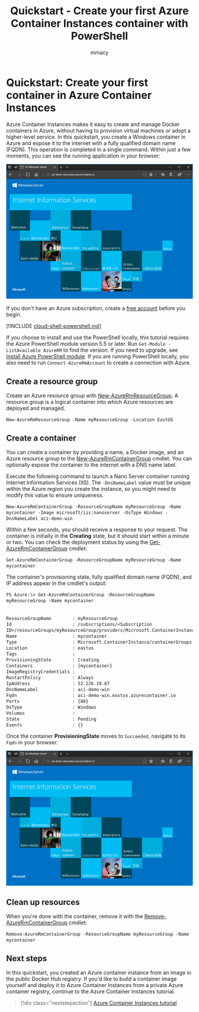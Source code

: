 ﻿---
title: Quickstart - Create your first Azure Container Instances container with PowerShell
description: In this quickstart, you use Azure PowerShell to deploy a Windows container in Azure Container Instances
services: container-instances
author: mmacy
manager: jeconnoc

ms.service: container-instances
ms.topic: quickstart
ms.date: 03/19/2018
ms.author: marsma
ms.custom: mvc
---

# Quickstart: Create your first container in Azure Container Instances

Azure Container Instances makes it easy to create and manage Docker containers in Azure, without having to provision virtual machines or adopt a higher-level service. In this quickstart, you create a Windows container in Azure and expose it to the internet with a fully qualified domain name (FQDN). This operation is completed in a single command. Within just a few moments, you can see the running application in your browser:

![App deployed using Azure Container Instances viewed in browser][qs-powershell-01]

If you don't have an Azure subscription, create a [free account](https://azure.microsoft.com/free/) before you begin.

[!INCLUDE [cloud-shell-powershell.md](../../includes/cloud-shell-powershell.md)]

If you choose to install and use the PowerShell locally, this tutorial requires the Azure PowerShell module version 5.5 or later. Run `Get-Module -ListAvailable AzureRM` to find the version. If you need to upgrade, see [Install Azure PowerShell module](/powershell/azure/install-azurerm-ps). If you are running PowerShell locally, you also need to run `Connect-AzureRmAccount` to create a connection with Azure.

## Create a resource group

Create an Azure resource group with [New-AzureRmResourceGroup][New-AzureRmResourceGroup]. A resource group is a logical container into which Azure resources are deployed and managed.

 ```azurepowershell-interactive
New-AzureRmResourceGroup -Name myResourceGroup -Location EastUS
```

## Create a container

You can create a container by providing a name, a Docker image, and an Azure resource group to the [New-AzureRmContainerGroup][New-AzureRmContainerGroup] cmdlet. You can optionally expose the container to the internet with a DNS name label.

Execute the following command to launch a Nano Server container running Internet Information Services (IIS). The `-DnsNameLabel` value must be unique within the Azure region you create the instance, so you might need to modify this value to ensure uniqueness.

 ```azurepowershell-interactive
New-AzureRmContainerGroup -ResourceGroupName myResourceGroup -Name mycontainer -Image microsoft/iis:nanoserver -OsType Windows -DnsNameLabel aci-demo-win
```

Within a few seconds, you should receive a response to your request. The container is initially in the **Creating** state, but it should start within a minute or two. You can check the deployment status by using the [Get-AzureRmContainerGroup][Get-AzureRmContainerGroup] cmdlet:

 ```azurepowershell-interactive
Get-AzureRmContainerGroup -ResourceGroupName myResourceGroup -Name mycontainer
```

The container's provisioning state, fully qualified domain name (FQDN), and IP address appear in the cmdlet's output:

```console
PS Azure:\> Get-AzureRmContainerGroup -ResourceGroupName myResourceGroup -Name mycontainer


ResourceGroupName        : myResourceGroup
Id                       : /subscriptions/<Subscription ID>/resourceGroups/myResourceGroup/providers/Microsoft.ContainerInstance/containerGroups/mycontainer
Name                     : mycontainer
Type                     : Microsoft.ContainerInstance/containerGroups
Location                 : eastus
Tags                     :
ProvisioningState        : Creating
Containers               : {mycontainer}
ImageRegistryCredentials :
RestartPolicy            : Always
IpAddress                : 52.226.19.87
DnsNameLabel             : aci-demo-win
Fqdn                     : aci-demo-win.eastus.azurecontainer.io
Ports                    : {80}
OsType                   : Windows
Volumes                  :
State                    : Pending
Events                   : {}
```

Once the container **ProvisioningState** moves to `Succeeded`, navigate to its `Fqdn` in your browser:

![IIS deployed using Azure Container Instances viewed in browser][qs-powershell-01]

## Clean up resources

When you're done with the container, remove it with the [Remove-AzureRmContainerGroup][Remove-AzureRmContainerGroup] cmdlet:

 ```azurepowershell-interactive
Remove-AzureRmContainerGroup -ResourceGroupName myResourceGroup -Name mycontainer
```

## Next steps

In this quickstart, you created an Azure container instance from an image in the public Docker Hub registry. If you'd like to build a container image yourself and deploy it to Azure Container Instances from a private Azure container registry, continue to the Azure Container Instances tutorial.

> [!div class="nextstepaction"]
> [Azure Container Instances tutorial](./container-instances-tutorial-prepare-app.md)

<!-- IMAGES -->
[qs-powershell-01]: ./media/container-instances-quickstart-powershell/qs-powershell-01.png

<!-- LINKS -->
[New-AzureRmResourceGroup]: /powershell/module/azurerm.resources/new-azurermresourcegroup
[New-AzureRmContainerGroup]: /powershell/module/azurerm.containerinstance/new-azurermcontainergroup
[Get-AzureRmContainerGroup]: /powershell/module/azurerm.containerinstance/get-azurermcontainergroup
[Remove-AzureRmContainerGroup]: /powershell/module/azurerm.containerinstance/remove-azurermcontainergroup

